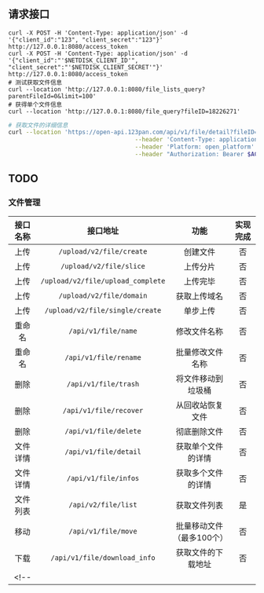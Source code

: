 #

## 请求接口

```fish
curl -X POST -H 'Content-Type: application/json' -d '{"client_id":"123", "client_secret":"123"}' http://127.0.0.1:8080/access_token
curl -X POST -H 'Content-Type: application/json' -d '{"client_id":"'$NETDISK_CLIENT_ID'", "client_secret":"'$NETDISK_CLIENT_SECRET'"}' http://127.0.0.1:8080/access_token
# 测试获取文件信息
curl --location 'http://127.0.0.1:8080/file_lists_query?parentFileId=0&limit=100'
# 获得单个文件信息
curl --location 'http://127.0.0.1:8080/file_query?fileID=18226271'

```

```bash
# 获取文件的详细信息
curl --location 'https://open-api.123pan.com/api/v1/file/detail?fileID=18226271' \
                                    --header 'Content-Type: application/json' \
                                    --header 'Platform: open_platform' \
                                    --header "Authorization: Bearer $ACCESS_TOKEN"

```

## TODO

### 文件管理

|接口名称|接口地址|功能|实现完成|
|:---:|:-----:|:-----:|:-----:|
|上传|`/upload/v2/file/create`|创建文件|否|
|上传|`/upload/v2/file/slice`|上传分片|否|
|上传|`/upload/v2/file/upload_complete`|上传完毕|否|
|上传|`/upload/v2/file/domain`|获取上传域名|否|
|上传|`/upload/v2/file/single/create`|单步上传|否|
|重命名|`/api/v1/file/name`|修改文件名称|否|
|重命名|`/api/v1/file/rename`|批量修改文件名称|否|
|删除|`/api/v1/file/trash`|将文件移动到垃圾桶|否|
|删除|`/api/v1/file/recover`|从回收站恢复文件|否|
|删除|`/api/v1/file/delete`|彻底删除文件|否|
|文件详情|`/api/v1/file/detail`|获取单个文件的详情|否|
|文件详情|`/api/v1/file/infos`|获取多个文件的详情|否|
|文件列表|`/api/v2/file/list`|获取文件列表|是|
|移动|`/api/v1/file/move`|批量移动文件（最多100个）|否|
|下载|`/api/v1/file/download_info`|获取文件的下载地址|否|
<!-- ||||| -->
